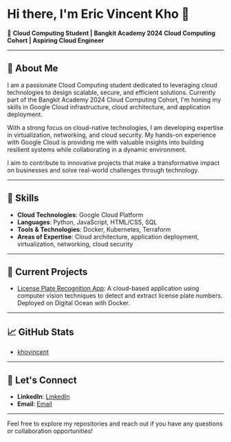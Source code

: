 # Hi there, I'm Eric Vincent Kho 👋

🚀 **Cloud Computing Student | Bangkit Academy 2024 Cloud Computing Cohort | Aspiring Cloud Engineer**

---

## 🌟 About Me

I am a passionate Cloud Computing student dedicated to leveraging cloud technologies to design scalable, secure, and efficient solutions. Currently part of the Bangkit Academy 2024 Cloud Computing Cohort, I'm honing my skills in Google Cloud infrastructure, cloud architecture, and application deployment.

With a strong focus on cloud-native technologies, I am developing expertise in virtualization, networking, and cloud security. My hands-on experience with Google Cloud is providing me with valuable insights into building resilient systems while collaborating in a dynamic environment.

I aim to contribute to innovative projects that make a transformative impact on businesses and solve real-world challenges through technology.

---

## 🔧 Skills

- **Cloud Technologies**: Google Cloud Platform
- **Languages**: Python, JavaScript, HTML/CSS, SQL
- **Tools & Technologies**: Docker, Kubernetes, Terraform
- **Areas of Expertise**: Cloud architecture, application deployment, virtualization, networking, cloud security

---

## 🔭 Current Projects

- [License Plate Recognition App](https://vps.ericvinn.my.id/): A cloud-based application using computer vision techniques to detect and extract license plate numbers. Deployed on Digital Ocean with Docker.

---

## 📈 GitHub Stats

- [khovincent](https://github-readme-stats.vercel.app/api?username=yourusername&show_icons=true&theme=radical)

---

## 🤝 Let's Connect

- **LinkedIn**: [LinkedIn](https://www.linkedin.com/in/ericvkho/)
- **Email**: [Email](ericvincentkho@gmail.com)

---

Feel free to explore my repositories and reach out if you have any questions or collaboration opportunities!

